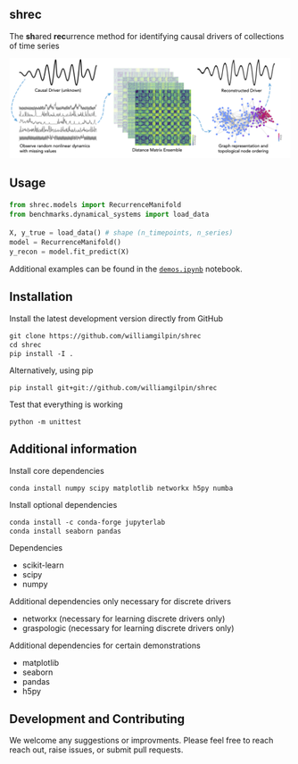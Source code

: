 ## shrec

The **sh**ared **rec**urrence method for identifying causal drivers of collections of time series 

![A diagram of the algorithm](resources/fig_github.png)

## Usage

```python
from shrec.models import RecurrenceManifold
from benchmarks.dynamical_systems import load_data

X, y_true = load_data() # shape (n_timepoints, n_series)
model = RecurrenceManifold()
y_recon = model.fit_predict(X)
```

Additional examples can be found in the [`demos.ipynb`](demos.ipynb) notebook.

## Installation

Install the latest development version directly from GitHub

	git clone https://github.com/williamgilpin/shrec
	cd shrec
	pip install -I . 

Alternatively, using pip

	pip install git+git://github.com/williamgilpin/shrec

Test that everything is working

    python -m unittest
    
## Additional information

Install core dependencies

	conda install numpy scipy matplotlib networkx h5py numba

<!-- Install scanpy using conda. If you are using bash, you may need to remove the quotes around networkx

	conda install -c conda-forge scikit-learn scanpy python-igraph leidenalg 
	pip3 install --upgrade-strategy only-if-needed graspologic 'networkx[default]' -->

Install optional dependencies

	conda install -c conda-forge jupyterlab
	conda install seaborn pandas 

Dependencies
+ scikit-learn
+ scipy
+ numpy
<!-- + python-igraph
+ leidenalg -->

Additional dependencies only necessary for discrete drivers
+ networkx (necessary for learning discrete drivers only)
+ graspologic (necessary for learning discrete drivers only)

Additional dependencies for certain demonstrations
+ matplotlib 
+ seaborn
+ pandas
+ h5py


## Development and Contributing

We welcome any suggestions or improvments. Please feel free to reach reach out, raise issues, or submit pull requests.


